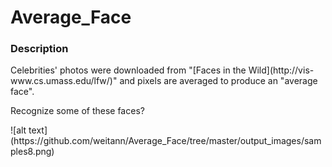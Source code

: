 # Average_Face

### Description
<p>Celebrities' photos were downloaded from "[Faces in the Wild](http://vis-www.cs.umass.edu/lfw/)" 
and pixels are averaged to produce an "average face".</p>

<p>Recognize some of these faces?</p>
![alt text](https://github.com/weitann/Average_Face/tree/master/output_images/samples8.png)



